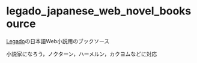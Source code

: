 # legado_japanese_web_novel_booksource
[Legado](https://github.com/gedoor/legado)の日本語Web小説用のブックソース

小説家になろう，ノクターン，ハーメルン，カクヨムなどに対応
